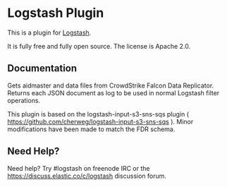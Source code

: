 # Logstash Plugin

This is a plugin for [Logstash](https://github.com/elastic/logstash).

It is fully free and fully open source. The license is Apache 2.0.

## Documentation

Gets aidmaster and data files from CrowdStrike Falcon Data Replicator.  Returns each JSON document as log to be used in normal Logstash filter operations.

This plugin is based on the logstash-input-s3-sns-sqs plugin ( https://github.com/cherweg/logstash-input-s3-sns-sqs ).   Minor modifications have been made to match the FDR schema.  

## Need Help?

Need help? Try #logstash on freenode IRC or the https://discuss.elastic.co/c/logstash discussion forum.

